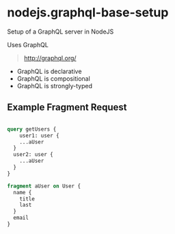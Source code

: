 # nodejs.graphql-base-setup
Setup of a GraphQL server in NodeJS

Uses GraphQL
> http://graphql.org/

- GraphQL is declarative
- GraphQL is compositional
- GraphQL is strongly-typed

## Example Fragment Request

```graphql

query getUsers {
	user1: user {
    ...aUser
  }
  user2: user {
    ...aUser
  }
}

fragment aUser on User {
  name {
    title
    last
  }
  email
}

```
